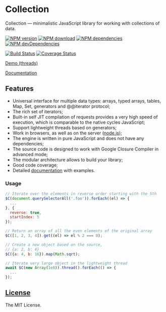 Collection
==========

Collection — minimalistic JavaScript library for working with collections of data.

[![NPM version](http://img.shields.io/npm/v/collection.js.svg?style=flat)](http://badge.fury.io/js/collection.js)
[![NPM download](https://img.shields.io/npm/dm/collection.js.svg?style=flat)](http://badge.fury.io/js/collection.js)
[![NPM dependencies](http://img.shields.io/david/kobezzza/Collection.svg?style=flat)](https://david-dm.org/kobezzza/Collection#info=dependencies&view=table)
[![NPM devDependencies](http://img.shields.io/david/dev/kobezzza/Collection.svg?style=flat)](https://david-dm.org/kobezzza/Collection#info=devDependencies&view=table)

[![Build Status](http://img.shields.io/travis/kobezzza/Collection.svg?style=flat&branch=master)](https://travis-ci.org/kobezzza/Collection)
[![Coverage Status](http://img.shields.io/coveralls/kobezzza/Collection.svg?style=flat)](https://coveralls.io/r/kobezzza/Collection?branch=master)

[Demo (threads)](http://jsfiddle.net/kobezzza/hut2jhL9/)

[Documentation](https://github.com/kobezzza/Collection/wiki)

## Features

* Universal interface for multiple data types: arrays, typed arrays, tables, Map, Set, generators and @@iterator protocol;
* The rich set of iterators;
* Built-in self JIT compilation of requests provides a very high speed of execution, which is comparable to the native cycles JavaScript;
* Support lightweight threads based on generators;
* Work in browsers, as well as on the server ([node.js](http://nodejs.org));
* The engine is written in pure JavaScript and does not have any dependencies;
* The source code is designed to work with Google Closure Compiler in advanced mode;
* The modular architecture allows to build your library;
* Good code coverage;
* Detailed [documentation](https://github.com/kobezzza/Collection/wiki) with examples.

### Usage

```js
// Iterate over the elements in reverse order starting with the 5th
$C(document.querySelectorAll('.foo')).forEach((el) => {
  ...
}, {
  reverse: true,
  startIndex: 5
});

// Return an array of all the even elements of the original array
$C([1, 2, 3, 4]).get((el) => el % 2 === 0);

// Create a new object based on the source,
// {a: 2, b: 4}
$C({a: 4, b: 16}).map(Math.sqrt);

// Iterate very large object in the lightweight thread
await $C(new Array(1e8)).thread().forEach(() => {
  ...
});
```

## [License](https://github.com/kobezzza/Collection/blob/master/LICENSE)

The MIT License.
